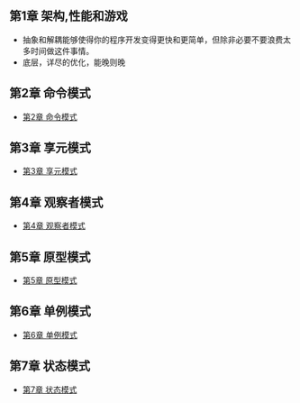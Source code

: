 ## 第1章 架构,性能和游戏
* 抽象和解耦能够使得你的程序开发变得更快和更简单，但除非必要不要浪费太多时间做这件事情。
* 底层，详尽的优化，能晚则晚

## 第2章 命令模式
* [第2章 命令模式](Chapter02/README.md)

## 第3章 享元模式
* [第3章 享元模式](Chapter03/README.md)

## 第4章 观察者模式
* [第4章 观察者模式](Chapter04/README.md)

## 第5章 原型模式
* [第5章 原型模式](Chapter05/README.md)

## 第6章 单例模式
* [第6章 单例模式](Chapter06/README.md)

## 第7章 状态模式
* [第7章 状态模式](Chapter07/README.md)
